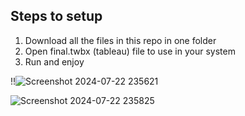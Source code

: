 ## Steps to setup
1. Download all the files in this repo in one folder
2. Open final.twbx (tableau) file to use in your system
3. Run and enjoy

!!![Screenshot 2024-07-22 235621](https://github.com/user-attachments/assets/5bc66710-03bf-4362-847a-3a0fc0a5974b)

![Screenshot 2024-07-22 235825](https://github.com/user-attachments/assets/f98c005a-3000-43a4-a473-1bfcf367ce14)

